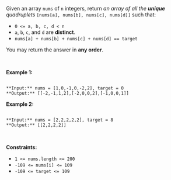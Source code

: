 Given an array `nums` of `n` integers, return *an array of all the **unique** quadruplets* `[nums[a], nums[b], nums[c], nums[d]]` such that:


* `0 <= a, b, c, d < n`
* `a`, `b`, `c`, and `d` are **distinct**.
* `nums[a] + nums[b] + nums[c] + nums[d] == target`


You may return the answer in **any order**.


 


**Example 1:**



```

**Input:** nums = [1,0,-1,0,-2,2], target = 0
**Output:** [[-2,-1,1,2],[-2,0,0,2],[-1,0,0,1]]

```

**Example 2:**



```

**Input:** nums = [2,2,2,2,2], target = 8
**Output:** [[2,2,2,2]]

```

 


**Constraints:**


* `1 <= nums.length <= 200`
* `-109 <= nums[i] <= 109`
* `-109 <= target <= 109`


